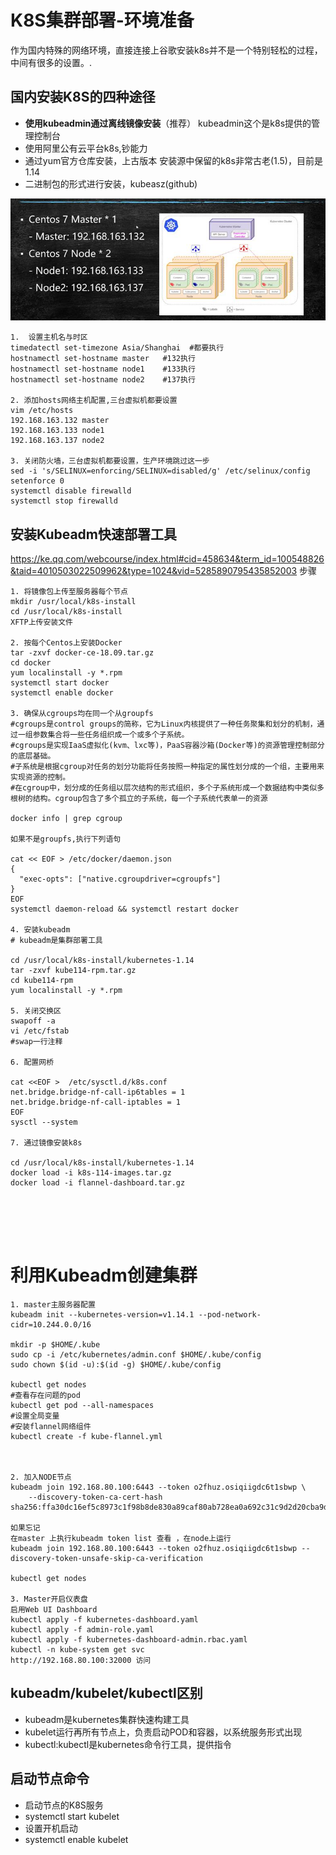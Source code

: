 # K8S集群部署-环境准备
作为国内特殊的网络环境，直接连接上谷歌安装k8s并不是一个特别轻松的过程，中间有很多的设置。.

## 国内安装K8S的四种途径
* **使用kubeadmin通过离线镜像安装**（推荐）
  kubeadmin这个是k8s提供的管理控制台
* 使用阿里公有云平台k8s,钞能力
* 通过yum官方仓库安装，上古版本
  安装源中保留的k8s非常古老(1.5)，目前是1.14
* 二进制包的形式进行安装，kubeasz(github)

![环境准备](images\环境准备.jpg)

```text
1.  设置主机名与时区
timedatectl set-timezone Asia/Shanghai  #都要执行
hostnamectl set-hostname master   #132执行
hostnamectl set-hostname node1    #133执行
hostnamectl set-hostname node2    #137执行

2. 添加hosts网络主机配置,三台虚拟机都要设置
vim /etc/hosts
192.168.163.132 master
192.168.163.133 node1
192.168.163.137 node2

3. 关闭防火墙，三台虚拟机都要设置，生产环境跳过这一步
sed -i 's/SELINUX=enforcing/SELINUX=disabled/g' /etc/selinux/config
setenforce 0
systemctl disable firewalld
systemctl stop firewalld
```

## 安装Kubeadm快速部署工具
https://ke.qq.com/webcourse/index.html#cid=458634&term_id=100548826&taid=4010503022509962&type=1024&vid=5285890795435852003
步骤
```text
1. 将镜像包上传至服务器每个节点
mkdir /usr/local/k8s-install
cd /usr/local/k8s-install
XFTP上传安装文件

2. 按每个Centos上安装Docker
tar -zxvf docker-ce-18.09.tar.gz
cd docker 
yum localinstall -y *.rpm
systemctl start docker
systemctl enable docker

3. 确保从cgroups均在同一个从groupfs
#cgroups是control groups的简称，它为Linux内核提供了一种任务聚集和划分的机制，通过一组参数集合将一些任务组织成一个或多个子系统。   
#cgroups是实现IaaS虚拟化(kvm、lxc等)，PaaS容器沙箱(Docker等)的资源管理控制部分的底层基础。
#子系统是根据cgroup对任务的划分功能将任务按照一种指定的属性划分成的一个组，主要用来实现资源的控制。
#在cgroup中，划分成的任务组以层次结构的形式组织，多个子系统形成一个数据结构中类似多根树的结构。cgroup包含了多个孤立的子系统，每一个子系统代表单一的资源

docker info | grep cgroup 

如果不是groupfs,执行下列语句

cat << EOF > /etc/docker/daemon.json
{
  "exec-opts": ["native.cgroupdriver=cgroupfs"]
}
EOF
systemctl daemon-reload && systemctl restart docker

4. 安装kubeadm
# kubeadm是集群部署工具

cd /usr/local/k8s-install/kubernetes-1.14
tar -zxvf kube114-rpm.tar.gz
cd kube114-rpm
yum localinstall -y *.rpm

5. 关闭交换区
swapoff -a
vi /etc/fstab 
#swap一行注释

6. 配置网桥

cat <<EOF >  /etc/sysctl.d/k8s.conf
net.bridge.bridge-nf-call-ip6tables = 1
net.bridge.bridge-nf-call-iptables = 1
EOF
sysctl --system

7. 通过镜像安装k8s

cd /usr/local/k8s-install/kubernetes-1.14
docker load -i k8s-114-images.tar.gz
docker load -i flannel-dashboard.tar.gz






```

# 利用Kubeadm创建集群
```text
1. master主服务器配置
kubeadm init --kubernetes-version=v1.14.1 --pod-network-cidr=10.244.0.0/16

mkdir -p $HOME/.kube
sudo cp -i /etc/kubernetes/admin.conf $HOME/.kube/config
sudo chown $(id -u):$(id -g) $HOME/.kube/config

kubectl get nodes
#查看存在问题的pod
kubectl get pod --all-namespaces
#设置全局变量
#安装flannel网络组件
kubectl create -f kube-flannel.yml



2. 加入NODE节点
kubeadm join 192.168.80.100:6443 --token o2fhuz.osiqiigdc6t1sbwp \
    --discovery-token-ca-cert-hash sha256:ffa30dc16ef5c8973c1f98b8de830a89caf80ab728ea0a692c31c9d2d20cba9d
	
如果忘记
在master 上执行kubeadm token list 查看 ，在node上运行
kubeadm join 192.168.80.100:6443 --token o2fhuz.osiqiigdc6t1sbwp --discovery-token-unsafe-skip-ca-verification

kubectl get nodes

3. Master开启仪表盘
启用Web UI Dashboard
kubectl apply -f kubernetes-dashboard.yaml
kubectl apply -f admin-role.yaml
kubectl apply -f kubernetes-dashboard-admin.rbac.yaml
kubectl -n kube-system get svc
http://192.168.80.100:32000 访问

```

## kubeadm/kubelet/kubectl区别
* kubeadm是kubernetes集群快速构建工具
* kubelet运行再所有节点上，负责启动POD和容器，以系统服务形式出现
* kubectl:kubectl是kubernetes命令行工具，提供指令

## 启动节点命令
* 启动节点的K8S服务
* systemctl start kubelet
* 设置开机启动
* systemctl enable kubelet
